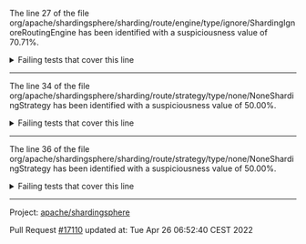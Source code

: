 The line 27 of the file org/apache/shardingsphere/sharding/route/engine/type/ignore/ShardingIgnoreRoutingEngine has been identified with a suspiciousness value of 70.71%.

<details>
     <summary>Failing tests that cover this line</summary>

- `org.apache.shardingsphere.sharding.route.engine.type.ignore.ShardingIgnoreRoutingEngineTest#assertRoute`
</details>

***

The line 34 of the file org/apache/shardingsphere/sharding/route/strategy/type/none/NoneShardingStrategy has been identified with a suspiciousness value of 50.00%.

<details>
     <summary>Failing tests that cover this line</summary>

- `org.apache.shardingsphere.sharding.route.strategy.type.none.NoneShardingStrategyTest#assertGetShardingAlgorithm`
</details>

***

The line 36 of the file org/apache/shardingsphere/sharding/route/strategy/type/none/NoneShardingStrategy has been identified with a suspiciousness value of 50.00%.

<details>
     <summary>Failing tests that cover this line</summary>

- `org.apache.shardingsphere.sharding.route.strategy.type.none.NoneShardingStrategyTest#assertGetShardingAlgorithm`
</details>

***

Project: [apache/shardingsphere](https://github.com/apache/shardingsphere)

Pull Request [#17110](https://github.com/apache/shardingsphere/pull/17110) updated at: Tue Apr 26 06:52:40 CEST 2022